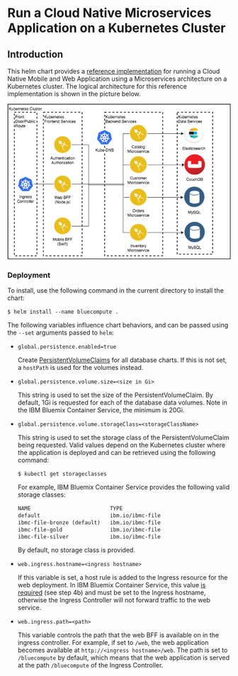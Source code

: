 # Run a Cloud Native Microservices Application on a Kubernetes Cluster

## Introduction

This helm chart provides a [reference implementation](https://github.com/ibm-cloud-architecture/refarch-cloudnative-kubernetes) for running a Cloud Native Mobile and Web Application using a Microservices architecture on a Kubernetes cluster.  The logical architecture for this reference implementation is shown in the picture below.  

   ![Application Architecture](../static/imgs/bluecompute_ce.png?raw=true)

### Deployment

To install, use the following command in the current directory to install the chart:

```
$ helm install --name bluecompute .
```

The following variables influence chart behaviors, and can be passed using the `--set` arguments passed to `helm`:

- `global.persistence.enabled=true`
  
  Create [PersistentVolumeClaims](https://kubernetes.io/docs/concepts/storage/persistent-volumes/#persistentvolumeclaims) for all database charts.  If this is not set, a `hostPath` is used for the volumes instead.
  
- `global.persistence.volume.size=<size in Gi>`

  This string is used to set the size of the PersistentVolumeClaim.  By default, 1Gi is requested for each of the database data volumes.  Note in the IBM Bluemix Container Service, the minimum is 20Gi.
  
- `global.persistence.volume.storageClass=<storageClassName>`

  This string is used to set the storage class of the PersistentVolumeClaim being requested.  Valid values depend on the Kubernetes cluster where the application is deployed and can be retrieved using the following command:
  
  ```
  $ kubectl get storageclasses
  ```

  For example, IBM Bluemix Container Service provides the following valid storage classes:
  
  ```
  NAME                         TYPE
  default                      ibm.io/ibmc-file   
  ibmc-file-bronze (default)   ibm.io/ibmc-file   
  ibmc-file-gold               ibm.io/ibmc-file   
  ibmc-file-silver             ibm.io/ibmc-file   
  ```
  
  By default, no storage class is provided.
  
- `web.ingress.hostname=<ingress hostname>`

  If this variable is set, a host rule is added to the Ingress resource for the web deployment.  In IBM Bluemix Container Service, this value [is required](https://console.bluemix.net/docs/containers/cs_apps.html#ibm_domain) (see step 4b) and must be set to the Ingress hostname, otherwise the Ingress Controller will not forward traffic to the web service.
    
- `web.ingress.path=<path>`

  This variable controls the path that the web BFF is available on in the ingress controller.  For example, if set to `/web`, the web application becomes available at `http://<ingress hostname>/web`.  The path is set to `/bluecompute` by default, which means that the web application is served at the path `/bluecompute` of the Ingress Controller.
  
